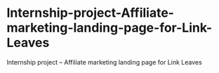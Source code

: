 # Internship-project-Affiliate-marketing-landing-page-for-Link-Leaves
Internship project – Affiliate marketing landing page for Link Leaves
